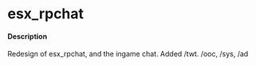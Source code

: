 # esx_rpchat

#### Description
Redesign of esx_rpchat, and the ingame chat. Added /twt. /ooc, /sys, /ad

